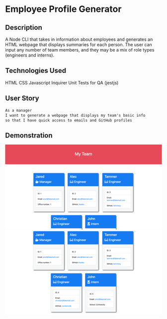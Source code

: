 # Employee Profile Generator

## Description

A Node CLI that takes in information about employees and generates an HTML webpage that displays summaries for each person. The user can input any number of team members, and they may be a mix of role types (engineers and interns). 

## Technologies Used
HTML
CSS 
Javascript
Inquirer
Unit Tests for QA (jestjs)

## User Story

```
As a manager
I want to generate a webpage that displays my team's basic info
so that I have quick access to emails and GitHub profiles
```

## Demonstration

![Employee Summary 1](./Assets/10-OOP-homework-demo-1.png)
![Employee Summary 2](./Assets/10-OOP-homework-demo-2.png)